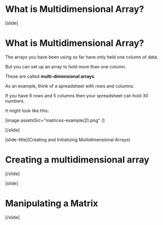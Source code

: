 # What is Multidimensional Array?

[slide]

# What is Multidimensional Array?

The arrays you have been using so far have only held one column of data.

But you can set up an array to hold more than one column.

These are called **multi-dimensional arrays**.

As an example, think of a spreadsheet with rows and columns.

If you have 6 rows and 5 columns then your spreadsheet can hold 30 numbers.

It might look like this:

[image assetsSrc="matrices-example(2).png" /]



[/slide]

[slide-title](Creating and Initializing Multidimensional Arrays)

# Creating a multidimensional array


[/slide]

[slide]

# Manipulating a Matrix

[/slide]